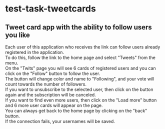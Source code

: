 # test-task-tweetcards
## Tweet card app with the ability to follow users you like
Each user of this application who receives the link can follow users already registered in the application.\
To do this, follow the link to the home page and select "Tweets" from the menu.\
On the "Twits" page you will see 6 cards of registered users and you can click on the "Follow" button to follow the user.\
The button will change color and name to "Following", and your vote will count towards the number of followers.\
If you want to unsubscribe to the selected user, then click on the button again and the subscription will be canceled.\
If you want to find even more users, then click on the "Load more" button and 6 more user cards will appear on the page.\
You can always get back to the home page by clicking on the "back" button.\
If the connection fails, your usernames will be saved.
